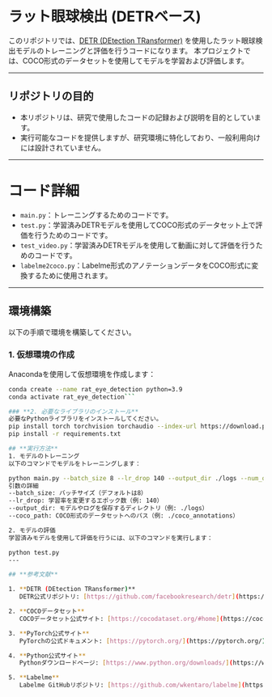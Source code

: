 # ラット眼球検出 (DETRベース)

このリポジトリでは、[DETR (DEtection TRansformer)](https://github.com/facebookresearch/detr) を使用したラット眼球検出モデルのトレーニングと評価を行うコードになります。 
本プロジェクトでは、COCO形式のデータセットを使用してモデルを学習および評価します。

---

## **リポジトリの目的**

- 本リポジトリは、研究で使用したコードの記録および説明を目的としています。
- 実行可能なコードを提供しますが、研究環境に特化しており、一般利用向けには設計されていません。

---

# コード詳細

- `main.py`：トレーニングするためのコードです。
- `test.py`：学習済みDETRモデルを使用してCOCO形式のデータセット上で評価を行うためのコードです。
- `test_video.py`：学習済みDETRモデルを使用して動画に対して評価を行うためのコードです。
- `labelme2coco.py`：Labelme形式のアノテーションデータをCOCO形式に変換するために使用されます。

---

## 環境構築

以下の手順で環境を構築してください。

### **1. 仮想環境の作成**

Anacondaを使用して仮想環境を作成します：

```bash
conda create --name rat_eye_detection python=3.9
conda activate rat_eye_detection```

### **2. 必要なライブラリのインストール**
必要なPythonライブラリをインストールしてください。
pip install torch torchvision torchaudio --index-url https://download.pytorch.org/whl/cu118
pip install -r requirements.txt

## **実行方法**
1. モデルのトレーニング
以下のコマンドでモデルをトレーニングします：

python main.py --batch_size 8 --lr_drop 140 --output_dir ./logs --num_queries 1 --coco_path ./coco_annotations
引数の詳細
--batch_size: バッチサイズ（デフォルトは8）
--lr_drop: 学習率を変更するエポック数（例: 140）
--output_dir: モデルやログを保存するディレクトリ（例: ./logs）
--coco_path: COCO形式のデータセットへのパス（例: ./coco_annotations）

2. モデルの評価
学習済みモデルを使用して評価を行うには、以下のコマンドを実行します：

python test.py
---

## **参考文献**

1. **DETR (DEtection TRansformer)**  
   DETR公式リポジトリ: [https://github.com/facebookresearch/detr](https://github.com/facebookresearch/detr)

2. **COCOデータセット**  
   COCOデータセット公式サイト: [https://cocodataset.org/#home](https://cocodataset.org/#home)

3. **PyTorch公式サイト**  
   PyTorchの公式ドキュメント: [https://pytorch.org/](https://pytorch.org/)

4. **Python公式サイト**  
   Pythonダウンロードページ: [https://www.python.org/downloads/](https://www.python.org/downloads/)

5. **Labelme**  
   Labelme GitHubリポジトリ: [https://github.com/wkentaro/labelme](https://github.com/wkentaro/labelme)
